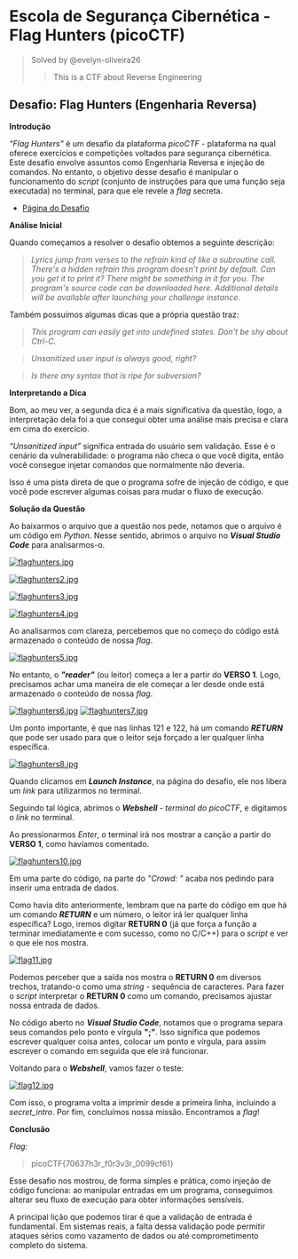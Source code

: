 # Escola de Segurança Cibernética - Flag Hunters (picoCTF)

> Solved by @evelyn-oliveira26
>
>> This is a CTF about Reverse Engineering

## Desafio: Flag Hunters (Engenharia Reversa)

**Introdução**  

*"Flag Hunters"* é um desafio da plataforma *picoCTF* - plataforma na qual oferece exercícios e competições voltados para segurança cibernética. Este desafio envolve assuntos como Engenharia Reversa e injeção de comandos. No entanto, o objetivo desse desafio é manipular o funcionamento do *script* (conjunto de instruções para que uma função seja executada) no terminal, para que ele revele a *flag* secreta.

* [Página do Desafio](https://play.picoctf.org/practice/challenge/472)

**Análise Inicial**

Quando começamos a resolver o desafio obtemos a seguinte descrição:

>*Lyrics jump from verses to the refrain kind of like a subroutine call. There's a hidden refrain this program doesn't print by default. Can you get it to print it? There might be something in it for you.*
*The program's source code can be downloaded here.
Additional details will be available after launching your challenge instance.*

Também possuímos algumas dicas que a própria questão traz:

>*This program can easily get into undefined states. Don't be shy about Ctrl-C.*

>*Unsanitized user input is always good, right?*

>*Is there any syntax that is ripe for subversion?*

**Interpretando a Dica**

Bom, ao meu ver, a segunda dica é a mais significativa da questão, logo, a interpretação dela foi a que consegui obter uma análise mais precisa e clara em cima do exercício.

*“Unsanitized input”* significa entrada do usuário sem validação. Esse é o cenário da vulnerabilidade: o programa não checa o que você digita, então você consegue injetar comandos que normalmente não deveria.

Isso é uma pista direta de que o programa sofre de injeção de código, e que você pode escrever algumas coisas para mudar o fluxo de execução.


**Solução da Questão**

Ao baixarmos o arquivo que a questão nos pede, notamos que o arquivo é um código em *Python*. Nesse sentido, abrimos o arquivo no ***Visual Studio Code*** para analisarmos-o.


[![flaghunters.jpg](https://i.postimg.cc/xCbH86V3/flaghunters.jpg)](https://postimg.cc/9RCzNtMD) 

[![flaghunters2.jpg](https://i.postimg.cc/wvJmzzPQ/flaghunters2.jpg)](https://postimg.cc/PpXxbgdC) 
 
[![flaghunters3.jpg](https://i.postimg.cc/d3YTtXcP/flaghunters3.jpg)](https://postimg.cc/JDphpphP) 
 
[![flaghunters4.jpg](https://i.postimg.cc/jS5n5Pm5/flaghunters4.jpg)](https://postimg.cc/ykM8pgV4)


Ao analisarmos com clareza, percebemos que no começo do código está armazenado o conteúdo de nossa *flag*.

[![flaghunters5.jpg](https://i.postimg.cc/fyPYR1JC/flaghunters5.jpg)](https://postimg.cc/n9vXdRK9)

No entanto, o ***"reader"*** (ou leitor)  começa a ler a partir do **VERSO 1**. Logo, precisamos achar uma maneira de ele começar a ler desde onde está armazenado o conteúdo de nossa *flag*.

[![flaghunters6.jpg](https://i.postimg.cc/hG0xdXXf/flaghunters6.jpg)](https://postimg.cc/d7LLMtmY)
[![flaghunters7.jpg](https://i.postimg.cc/rwXtZ1WD/flaghunters7.jpg)](https://postimg.cc/ZCHRCywm)


Um ponto importante, é que nas linhas 121 e 122, há um comando ***RETURN*** que pode ser usado para que o leitor seja forçado a ler qualquer linha específica.

[![flaghunters8.jpg](https://i.postimg.cc/Dz5JzRNG/flaghunters8.jpg)](https://postimg.cc/LqY6CQ24)

Quando clicamos em ***Launch Instance***, na página do desafio, ele nos libera um *link* para utilizarmos no terminal.

Seguindo tal lógica, abrimos o ***Webshell*** - *terminal do picoCTF*, e digitamos o *link* no terminal.

Ao pressionarmos *Enter*, o terminal irá nos mostrar a canção a partir do **VERSO 1**, como havíamos comentado.

[![flaghunters10.jpg](https://i.postimg.cc/HkNWPHFB/flaghunters10.jpg)](https://postimg.cc/VJjcJyfC)



Em uma parte do código, na parte do *"Crowd: "* acaba nos pedindo para inserir uma entrada de dados. 

Como havia dito anteriormente, lembram que na parte do código em que há um comando ***RETURN*** e um número, o leitor irá ler qualquer linha específica? Logo, iremos digitar **RETURN 0**  (já que força a função a terminar imediatamente e com sucesso, como no C/C++) para o *script* e ver o que ele nos mostra.

[![flag11.jpg](https://i.postimg.cc/X7wDzghh/flag11.jpg)](https://postimg.cc/Ln8TqjmB)

Podemos perceber que a saída nos mostra o **RETURN 0** em diversos trechos, tratando-o como uma *string* - sequência de caracteres. Para fazer o *script* interpretar o **RETURN 0** como um comando, precisamos ajustar nossa entrada de dados.

No código aberto no ***Visual Studio Code***, notamos que o programa separa seus comandos pelo ponto e vírgula **";"**. Isso significa que podemos escrever qualquer coisa antes, colocar um ponto e vírgula, para assim escrever  o comando em seguida que ele irá funcionar.

Voltando para o ***Webshell***, vamos fazer o teste:
 
[![flag12.jpg](https://i.postimg.cc/8kn1CTzD/flag12.jpg)](https://postimg.cc/BtHWY9Fw)

Com isso, o programa volta a imprimir desde a primeira linha, incluindo a *secret_intro*. Por fim, concluímos nossa missão. Encontramos a *flag*!

**Conclusão**

*Flag:*

>picoCTF{70637h3r_f0r3v3r_0099cf61}

Esse desafio nos mostrou, de forma simples e prática, como injeção de código funciona: ao manipular entradas em um programa, conseguimos alterar seu fluxo de execução para obter informações sensíveis.

A principal lição que podemos tirar é que a  validação de entrada é fundamental. Em sistemas reais, a falta dessa validação pode permitir ataques sérios como vazamento de dados ou até comprometimento completo do sistema.
